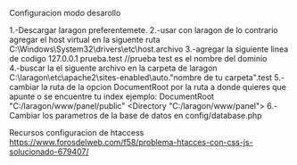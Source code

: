 Configuracion modo desarollo

1.-Descargar laragon preferentemete.
2.-usar con laragon de lo contrario agregar el host virtual en la siguente ruta 
     C:\Windows\System32\drivers\etc\host.archivo 
3.-agregar la siguiente linea de codigo
     127.0.0.1   prueba.test  //prueba test es el nombre del dominio  
4.-buscar la el siguente archivo en la carpeta de laragon
     C:\laragon\etc\apache2\sites-enabled\auto."nombre de tu carpeta".test
5.-cambiar la ruta de la opcion DocumentRoot por la ruta a donde quieres que apunte o se encuentre tu index ejemplo:
     DocumentRoot "C:/laragon/www/panel/public"
      <Directory "C:/laragon/www/panel">
6.-Cambiar los parametros de la base de datos en config/database.php



Recursos
configuracion de htaccess
https://www.forosdelweb.com/f58/problema-htacces-con-css-js-solucionado-679407/
    